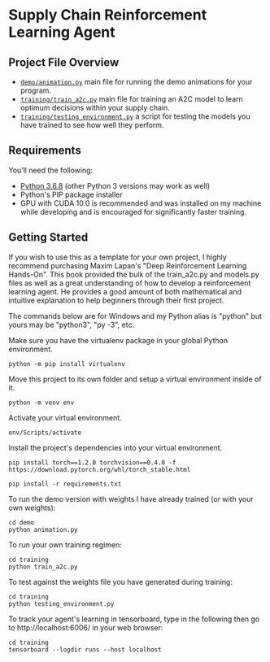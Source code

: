 # Supply Chain Reinforcement Learning Agent

## Project File Overview

- [`demo/animation.py`](demo/animation.py) main file for running the demo animations for your program.
- [`training/train_a2c.py`](training/train_a2c.py) main file for training an A2C model to learn optimum decisions within your supply chain.
- [`training/testing_environment.py`](training/testing_environment.py) a script for testing the models you have trained to see how well they perform.

## Requirements

You’ll need the following:

- [Python 3.6.8](https://www.python.org/downloads/release/python-368/) (other Python 3 versions may work as well)
- Python's PIP package installer
- GPU with CUDA 10.0 is recommended and was installed on my machine while developing and is encouraged for significantly faster training.


## Getting Started

If you wish to use this as a template for your own project, I highly recommend purchasing Maxim Lapan's "Deep Reinforcement Learning Hands-On". This book provided
the bulk of the train_a2c.py and models.py files as well as a great understanding of how to develop a reinforcement learning agent. He provides a good amount of both
mathematical and intuitive explanation to help beginners through their first project.

The commands below are for Windows and my Python alias is "python" but yours may be "python3", "py -3", etc.

Make sure you have the virtualenv package in your global Python environment.

```
python -m pip install virtualenv
```

Move this project to its own folder and setup a virtual environment inside of it.

```
python -m venv env
```

Activate your virtual environment.

```
env/Scripts/activate
```

Install the project's dependencies into your virtual environment.

```
pip install torch==1.2.0 torchvision==0.4.0 -f https://download.pytorch.org/whl/torch_stable.html

pip install -r requirements.txt
```

To run the demo version with weights I have already trained (or with your own weights):

```
cd demo
python animation.py
```

To run your own training regimen:

```
cd training
python train_a2c.py
```

To test against the weights file you have generated during training:

```
cd training
python testing_environment.py
```

To track your agent's learning in tensorboard, type in the following then go to http://localhost:6006/ in your web browser:

```
cd training
tensorboard --logdir runs --host localhost
```
